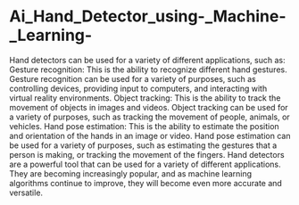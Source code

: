 # Ai_Hand_Detector_using-_Machine-_Learning-


Hand detectors can be used for a variety of different applications, such as:  Gesture recognition: This is the ability to recognize different hand gestures. Gesture recognition can be used for a variety of purposes, such as controlling devices, providing input to computers, and interacting with virtual reality environments. Object tracking: This is the ability to track the movement of objects in images and videos. Object tracking can be used for a variety of purposes, such as tracking the movement of people, animals, or vehicles. Hand pose estimation: This is the ability to estimate the position and orientation of the hands in an image or video. Hand pose estimation can be used for a variety of purposes, such as estimating the gestures that a person is making, or tracking the movement of the fingers. Hand detectors are a powerful tool that can be used for a variety of different applications. They are becoming increasingly popular, and as machine learning algorithms continue to improve, they will become even more accurate and versatile.

